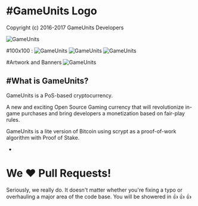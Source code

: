 #GameUnits Logo
================================
Copyright (c) 2016-2017 GameUnits Developers<br>

![GameUnits](https://raw.githubusercontent.com/gameunits/gameunits-logos/master/logo.png)

#100x100 :
![GameUnits](https://raw.githubusercontent.com/gameunits/gameunits-logos/master/100x100-black.png)
![GameUnits](https://raw.githubusercontent.com/gameunits/gameunits-logos/master/100x100-grey.png)
![GameUnits](https://raw.githubusercontent.com/gameunits/gameunits-logos/master/100x100-lady.png)

#Artwork and Banners
![GameUnits](https://raw.githubusercontent.com/gameunits/gameunits-logos/master/artwork.png)

#What is GameUnits?
----------------
GameUnits is a PoS-based cryptocurrency.

A new and exciting Open Source Gaming currency that will revolutionize in-game purchases and bring developers a monetization based on fair-play rules.

GameUnits is a lite version of Bitcoin using scrypt as a proof-of-work algorithm with Proof of Stake.

-

# We :heart: Pull Requests!
Seriously, we really do.  It doesn't matter whether you're fixing a typo or overhauling a major area of the code base.  You will be showered in :thumbsup: :thumbsup: :thumbsup:<br>
